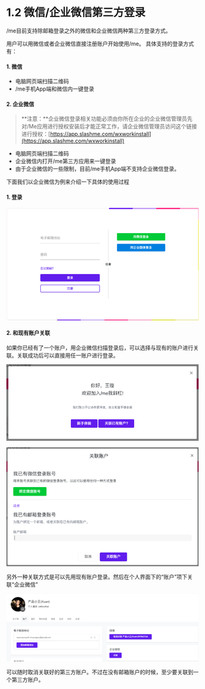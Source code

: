 # 1.2 微信/企业微信第三方登录

/me目前支持除邮箱登录之外的微信和企业微信两种第三方登录方式。 

用户可以用微信或者企业微信直接注册账户开始使用/me。 具体支持的登录方式有： 

#### **1. 微信**

* 电脑网页端扫描二维码
* /me手机App端和微信内一键登录

#### **2.  企业微信**

> **注意：**企业微信登录相关功能必须由你所在企业的企业微信管理员先对/Me应用进行授权安装后才能正常工作，请企业微信管理员访问这个链接进行授权：[https://app.slashme.com/wxworkinstall](https://app.slashme.com/wxworkinstall)

* 电脑网页端扫描二维码
* 企业微信内打开/me第三方应用来一键登录
* 由于企业微信的一些限制，目前/me手机App端不支持企业微信登录。 

下面我们以企业微信为例来介绍一下具体的使用过程

#### 1. 登录

![&#x767B;&#x5F55;&#x9875;&#x9762;](../../.gitbook/assets/screenshot-2019-02-17-at-22.07.10.png)

#### 2. **和现有账户关联**

如果你已经有了一个账户，用企业微信扫描登录后，可以选择与现有的账户进行关联。关联成功后可以直接用任一账户进行登录。

![](../../.gitbook/assets/screenshot-2019-02-17-at-22.17.39.png)

![&#x5173;&#x8054;&#x5DF2;&#x6709;&#x8D26;&#x6237;](../../.gitbook/assets/screenshot-2019-02-17-at-22.17.52.png)

另外一种关联方式是可以先用现有账户登录。然后在个人界面下的“账户”项下关联“企业微信”

![&#x70B9;&#x51FB;&#x5173;&#x8054;](../../.gitbook/assets/screenshot-2019-02-17-at-22.16.51.png)

可以随时取消关联好的第三方账户。不过在没有邮箱账户的时候，至少要关联到一个第三方账户。

